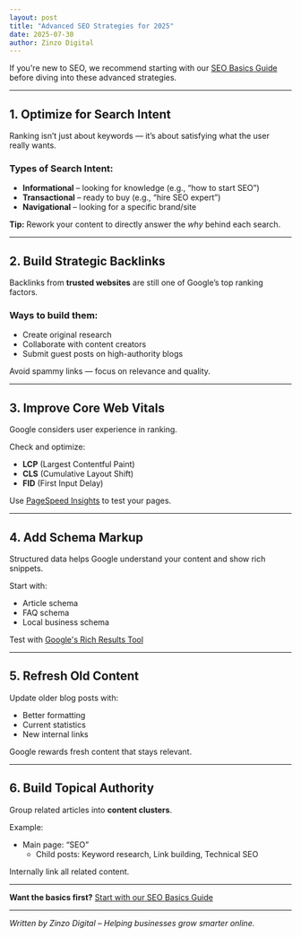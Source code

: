 ```yaml
---
layout: post
title: "Advanced SEO Strategies for 2025"
date: 2025-07-30
author: Zinzo Digital
---
```


If you're new to SEO, we recommend starting with our [SEO Basics Guide](https://sites.google.com/view/zinzodigital/seo-basics) before diving into these advanced strategies.

---

## 1. Optimize for Search Intent

Ranking isn’t just about keywords — it’s about satisfying what the user really wants.

### Types of Search Intent:
- **Informational** – looking for knowledge (e.g., “how to start SEO”)
- **Transactional** – ready to buy (e.g., “hire SEO expert”)
- **Navigational** – looking for a specific brand/site

**Tip:** Rework your content to directly answer the *why* behind each search.

---

## 2. Build Strategic Backlinks

Backlinks from **trusted websites** are still one of Google’s top ranking factors.

### Ways to build them:
- Create original research
- Collaborate with content creators
- Submit guest posts on high-authority blogs

Avoid spammy links — focus on relevance and quality.

---

## 3. Improve Core Web Vitals

Google considers user experience in ranking.

Check and optimize:
- **LCP** (Largest Contentful Paint)
- **CLS** (Cumulative Layout Shift)
- **FID** (First Input Delay)

Use [PageSpeed Insights](https://pagespeed.web.dev/) to test your pages.

---

## 4. Add Schema Markup

Structured data helps Google understand your content and show rich snippets.

Start with:
- Article schema
- FAQ schema
- Local business schema

Test with [Google's Rich Results Tool](https://search.google.com/test/rich-results)

---

## 5. Refresh Old Content

Update older blog posts with:
- Better formatting
- Current statistics
- New internal links

Google rewards fresh content that stays relevant.

---

## 6. Build Topical Authority

Group related articles into **content clusters**.

Example:
- Main page: “SEO”
  - Child posts: Keyword research, Link building, Technical SEO

Internally link all related content.

---

**Want the basics first?** [Start with our SEO Basics Guide](https://sites.google.com/view/zinzodigital/seo-basics)

---
*Written by Zinzo Digital – Helping businesses grow smarter online.*
